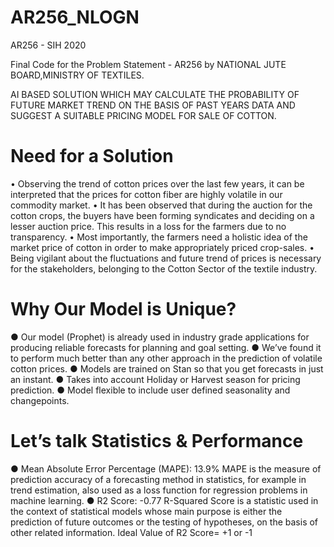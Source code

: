 # AR256_NLOGN
AR256 - SIH 2020

Final Code for the Problem Statement - AR256 by NATIONAL JUTE BOARD,MINISTRY OF TEXTILES.

AI BASED SOLUTION WHICH MAY CALCULATE THE PROBABILITY OF FUTURE MARKET TREND ON THE BASIS OF PAST YEARS DATA AND SUGGEST A SUITABLE PRICING MODEL FOR SALE OF COTTON.

# Need for a Solution
• Observing the trend of cotton prices over the last few years, it can be interpreted that
the prices for cotton fiber are highly volatile in our commodity market.
• It has been observed that during the auction for the cotton crops, the buyers have been
forming syndicates and deciding on a lesser auction price. This results in a loss for the
farmers due to no transparency.
• Most importantly, the farmers need a holistic idea of the market price of cotton in order
to make appropriately priced crop-sales.
• Being vigilant about the fluctuations and future trend of prices is necessary for the
stakeholders, belonging to the Cotton Sector of the textile industry.

# Why Our Model is Unique?
● Our model (Prophet) is already used in industry grade applications for
producing reliable forecasts for planning and goal setting.
● We’ve found it to perform much better than any other approach in the
prediction of volatile cotton prices.
● Models are trained on Stan so that you get forecasts in just an instant.
● Takes into account Holiday or Harvest season for pricing prediction.
● Model flexible to include user defined seasonality and changepoints.


# Let’s talk Statistics & Performance
● Mean Absolute Error Percentage (MAPE): 13.9%
MAPE is the measure of prediction accuracy of a forecasting method in
statistics, for example in trend estimation, also used as a loss function for
regression problems in machine learning.
● R2 Score: -0.77
R-Squared Score is a statistic used in the context of statistical models whose
main purpose is either the prediction of future outcomes or the testing of
hypotheses, on the basis of other related information.
Ideal Value of R2 Score= +1 or -1
